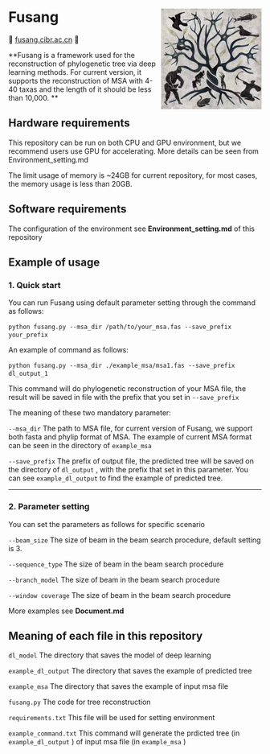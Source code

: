 # Fusang <img align="right" src="https://github.com/Jerry-0591/Fusang/blob/main/logo.jpg" width="200" height="200"/>
💜 [fusang.cibr.ac.cn](fusang.cibr.ac.cn/) 💜

**Fusang is a framework used for the reconstruction of phylogenetic tree via deep learning methods. For current version, it supports the reconstruction of MSA with 4-40 taxas and the length of it should be less than 10,000.  **

## Hardware requirements 

This repository can be run on both CPU and GPU environment, but we recommend users use GPU for accelerating. More details can be seen from Environment_setting.md

The limit usage of memory is ~24GB for current repository, for most cases, the memory usage is less than 20GB.

## Software requirements

The configuration of the environment see **Environment_setting.md** of this repository

## Example of usage

### 1. Quick start

You can run Fusang using default parameter setting through the command as follows:

```
python fusang.py --msa_dir /path/to/your_msa.fas --save_prefix your_prefix
```

An example of command as follows:

```
python fusang.py --msa_dir ./example_msa/msa1.fas --save_prefix dl_output_1
```

This command will do phylogenetic reconstruction of your MSA file, the result will be saved in file with the prefix that you set in `--save_prefix`

The meaning of these two mandatory parameter:

`--msa_dir` The path to MSA file,  for current version of Fusang, we support both fasta and phylip format of MSA. The example of current MSA format can be seen in the directory of `example_msa`

`--save_prefix`  The prefix of output file, the predicted tree will be saved on the directory of `dl_output` , with the prefix that set in this parameter. You can see `example_dl_output` to find the example of predicted tree.

--------------------------------------------------------------------------------------------------------------------------------------------------------------------------

### 2. Parameter setting

You can set the parameters as follows for specific scenario

`--beam_size` The size of beam in the beam search procedure, default setting is 3. 

`--sequence_type` The size of beam in the beam search procedure  

`--branch_model` The size of beam in the beam search procedure  

`--window coverage` The size of beam in the beam search procedure  

More examples see **Document.md**



## Meaning of each file in this repository

`dl_model` The directory that saves the model of deep learning

`example_dl_output` The directory that saves the example of predicted tree

`example_msa` The directory that saves the example of input msa file

`fusang.py` The code for tree reconstruction 

`requirements.txt` This file will be used for setting environment

`example_command.txt` This command will generate the prdicted tree (in `example_dl_output` ) of input msa file (in `example_msa` ) 

